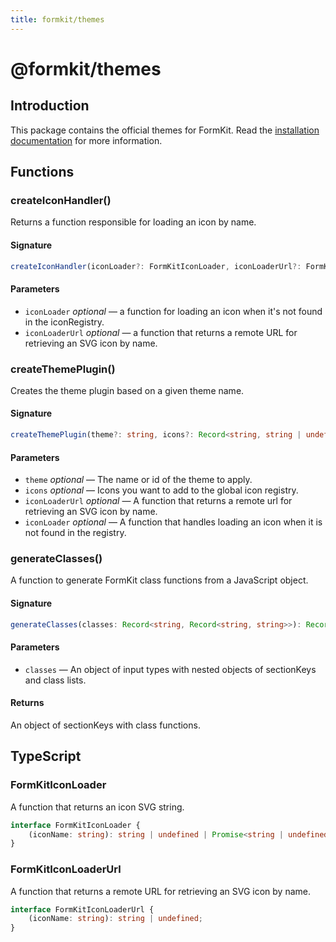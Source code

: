 ```yaml
---
title: formkit/themes
---
```


# @formkit/themes

<page-toc></page-toc>

## Introduction

This package contains the official themes for FormKit. Read the [installation documentation](https://formkit.com/getting-started/installation) for more information.

## Functions

### createIconHandler()

Returns a function responsible for loading an icon by name.

#### Signature

<client-only>

```typescript
createIconHandler(iconLoader?: FormKitIconLoader, iconLoaderUrl?: FormKitIconLoaderUrl): FormKitIconLoader;
```

</client-only>

#### Parameters

- `iconLoader` *optional* — a function for loading an icon when it's not found in the iconRegistry.
- `iconLoaderUrl` *optional* — a function that returns a remote URL for retrieving an SVG icon by name.

### createThemePlugin()

Creates the theme plugin based on a given theme name.

#### Signature

<client-only>

```typescript
createThemePlugin(theme?: string, icons?: Record<string, string | undefined>, iconLoaderUrl?: FormKitIconLoaderUrl, iconLoader?: FormKitIconLoader): (node: FormKitNode) => any;
```

</client-only>

#### Parameters

- `theme` *optional* — The name or id of the theme to apply.
- `icons` *optional* — Icons you want to add to the global icon registry.
- `iconLoaderUrl` *optional* — A function that returns a remote url for retrieving an SVG icon by name.
- `iconLoader` *optional* — A function that handles loading an icon when it is not found in the registry.

### generateClasses()

A function to generate FormKit class functions from a JavaScript object.

#### Signature

<client-only>

```typescript
generateClasses(classes: Record<string, Record<string, string>>): Record<string, string | FormKitClasses | Record<string, boolean>>;
```

</client-only>

#### Parameters

- `classes` — An object of input types with nested objects of sectionKeys and class lists.

#### Returns

 An object of sectionKeys with class functions.

## TypeScript

### FormKitIconLoader

A function that returns an icon SVG string.

<client-only>

```typescript
interface FormKitIconLoader {
    (iconName: string): string | undefined | Promise<string | undefined>;
}
```

</client-only>

### FormKitIconLoaderUrl

A function that returns a remote URL for retrieving an SVG icon by name.

<client-only>

```typescript
interface FormKitIconLoaderUrl {
    (iconName: string): string | undefined;
}
```

</client-only>